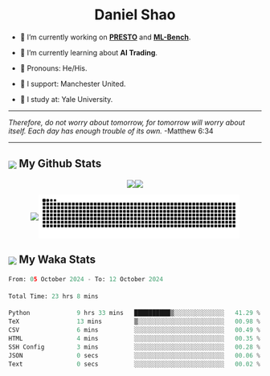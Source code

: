 

<h1 align="center">Daniel Shao</h1>

- 🐒 I’m currently working on **[PRESTO](https://github.com/IDEA-XL/PRESTO)** and **[ML-Bench](https://github.com/gersteinlab/ML-bench)**.

- 🦧 I’m currently learning about **AI Trading**.

- 🦍 Pronouns: He/His.

- 👹 I support: Manchester United.

- 🐶 I study at: Yale University.

---

<i> Therefore, do not worry about tomorrow, for tomorrow will worry about itself. Each day has enough trouble of its own. </i> -Matthew 6:34

---

<h2><img src="https://emojis.slackmojis.com/emojis/images/1579216111/7550/pikachu_wave.gif?1579216111" align="center" width="28" /> My Github Stats</h2>

<p align="center"><img align="center" src = "https://github-readme-stats.vercel.app/api?username=super-dainiu&show_icons=true&count_private=true&theme=tokyonight&hide=issues&line_height=30" width="400px"><img align="center" src = "https://github-readme-streak-stats.herokuapp.com/?user=super-dainiu&theme=tokyonight" width="400px"></p>

<p align="center"><img align="center" width="400px" src="https://github-readme-stats.vercel.app/api/top-langs/?username=super-dainiu&layout=compact&theme=tokyonight&hide=html,tex,jupyter%20notebook"><img align="center" width="400px" src="https://github.com/super-dainiu/super-dainiu/blob/output/github-contribution-grid-snake.svg"></p>

<h2><img src="https://emojis.slackmojis.com/emojis/images/1579216111/7550/pikachu_wave.gif?1579216111" align="center" width="28" /> My Waka Stats</h2>

<!--START_SECTION:waka-->

```python
From: 05 October 2024 - To: 12 October 2024

Total Time: 23 hrs 8 mins

Python             9 hrs 33 mins   ██████████▒░░░░░░░░░░░░░░   41.29 %
TeX                13 mins         ▒░░░░░░░░░░░░░░░░░░░░░░░░   00.98 %
CSV                6 mins          ░░░░░░░░░░░░░░░░░░░░░░░░░   00.49 %
HTML               4 mins          ░░░░░░░░░░░░░░░░░░░░░░░░░   00.35 %
SSH Config         3 mins          ░░░░░░░░░░░░░░░░░░░░░░░░░   00.28 %
JSON               0 secs          ░░░░░░░░░░░░░░░░░░░░░░░░░   00.06 %
Text               0 secs          ░░░░░░░░░░░░░░░░░░░░░░░░░   00.02 %
```

<!--END_SECTION:waka-->
